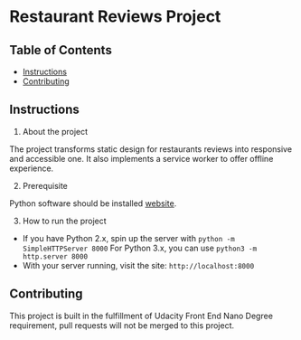 # Restaurant Reviews Project

## Table of Contents

* [Instructions](#instructions)
* [Contributing](#contributing)

## Instructions

1. About the project

The project transforms static design for restaurants reviews into responsive and accessible one. It also implements a service worker to offer offline experience.

2. Prerequisite

Python software should be installed [website](https://www.python.org/).

3. How to run the project

- If you have Python 2.x, spin up the server with `python -m SimpleHTTPServer 8000` For Python 3.x, you can use `python3 -m http.server 8000`
- With your server running, visit the site: `http://localhost:8000`


## Contributing

This project is built in the fulfillment of Udacity Front End Nano Degree requirement, pull requests will not be merged to this project.
